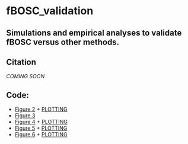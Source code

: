 # fBOSC_validation

## Simulations and empirical analyses to validate fBOSC versus other methods. 

## Citation

*COMING SOON*

## Code:

- [Figure 2](./fig2.m) + [PLOTTING](./plot_fig2.ipynb)
- [Figure 3](./fig3.m) 
- [Figure 4](./fig4.m) + [PLOTTING](./plot_fig4.ipynb)
- [Figure 5](./fig5.m) + [PLOTTING](./plot_fig5.ipynb)
- [Figure 6](./fig6.m) + [PLOTTING](./plot_fig6.ipynb)

